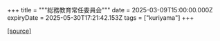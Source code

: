 +++
title = """総務教育常任委員会"""
date = 2025-03-09T15:00:00.000Z
expiryDate = 2025-05-30T17:21:42.153Z
tags = ["kuriyama"]
+++


[[source]](https://www.town.kuriyama.hokkaido.jp/site/gikai/30169.html)
